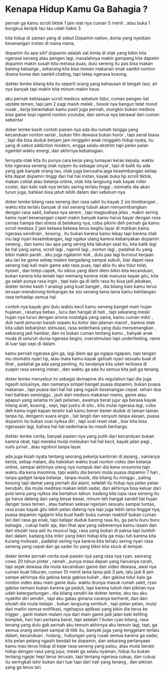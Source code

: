 # Kenapa Hidup Kamu Ga Bahagia ?
pernah ga kamu scroll tiktok 1 jam niat nya cuman 5 menit , atau buka 1 bungkus keripik tau tau udah habis 3.

kita hidup di zaman yang di sebut Dopamin nation, dunia yang nyediain kesenangan instan di mana mana,

dopamin itu apa sih?
dopamin adalah zat kimia di otak yang bikin kita ngerasa senang atau pengen lagi, masalahnya makin gampang kita dapetin dopamin makin susah kita merasa puas, dulu seneng itu pas bisa makan bareng keluarga , sekarang kita bisa mesen makanan enak sambil nonton drama korea dan sambil chating, tapi tetep ngerasa kosong.

dokter lemke bilang
kita itu seperti orang yang kehausan di tengah laut, air nya banyak tapi makin kita minum makin haus.

aku pernah kebiasaan scroll medsos sebelum tidur, cuman pengen liat update temen, tapi jam 2 pagi masih melek , besok nya bangun telat mood rusak , kerja berantakan kamu pasti juga pernah, mungkin bukan medsos bisa game kopi ngemil nonton youtube, dan semua nya berawal dari cuman sebentar

doker lemke kasih contoh pasien nya
ada ibu rumah tangga yang kecanduan nonton serial , bukan film dewasa bukan horor , tapi serial biasa , tapi dia bisa duduk berjam jam ninggalin anak ninggalin hidup nyata, itu yang di sebut addiction modern, engga selalu ekstrim tapi pelan pelan ngambil waktu energi, dan akhirnya kebahagian.

ternyata otak kita itu punya cara kerja yang lumayan keras kepala, waktu kita ngerasa seneng otak nyipen itu sebagai sinyal , tapi di balik itu ada yang gak banyak orang tau, otak juga berusaha jaga keseimbangan setiap kita dapat dopamin tinggi dari hal hal instan, kayak buka hp scroll tiktok, makan coklat atau belanja online, otak kita langsung naik kayak roller coster, dan kalo naik nya terlalu sering terlalu tinggi , otomatis dia akan turun juga, bahkan bisa jatuh lebih dalam dari sebelum nya

doker lemke bilang
rasa seneng dan rasa sakit itu kayak 2 sis tinmbangan , waktu kita terlalu banyak di sisi senang tubuh akan menyeimbangkan dengan rasa sakit, bahasa nya serem , tapi magsudnya jelas , makin sering kamu nyari kesenangan cepet makin banyak kamu harus bayar dengan rasa cemas hampa dan stress di belakang nya, coba pikirin deh pernah ga kamu scroll medsos 2 jam ketawa ketawa terus begitu layar di matikan kamu ngerasa sendirian , kosong , itu bukan karena kamu lebay tapi karena otak mu lagi nyari keseimbangan, lagi ngatur ulang karena kebanyakan dopamin seneng , dan kamu tau apa yang sering kita lakukan saat itu, kita balik lagi ke hal yang sama, scroll lagi , ngemil lagi , nonton lagi , padahal itu yang bikin makin parah ,  aku juga ngalamin kok , dulu pas lagi burnout kerjaan aku lari ke game setiap malem bergadang sampai subuh, biar dapet rasa senang tiap kali main game ada rasa puas, tapi abis itu aku tidur telat, nyesel , dan tetep capek, itu siklus yang diem diem bikin kita kecanduan, bukan karena kita lemah tapi memang karena otak manusia kayak gitu, kita ga salah punya rasa ingin , tapi kalo ga di latih rasa itu bisa jadi jebakan, dokter lemke kasih 1 analogi yang kuat banget , dia bilang kalo kamu terus terusan mendorong timbangan ke sisi senang lama lama kamu kehilangan rasa terhadap semua hal.

contoh nya kayak gini dulu waktu kecil kamu seneng banget main hujan hujanan , rasanya bebas , lucu dan hangat di hati , tapi sekarang meski hujan nya turun dengan aroma nostalgia yang sama, kamu cuman mikir , duh nanti jemuran basah sepatu ku kotor dan jalanan macet , karena otak kita udah kebanjiran stimulasi, rasa sederhana yang dulu menyenangkan , sekarang jadi hambar, dan ini bukan cuman tentang kamu , banyak anak muda di seluruh dunia ngerasa begini, overstimulasi tapi underfeeling, rame di luar tapi sepi di dalam.

kamu pernah ngerasa gini ga, lagi diem aja ga ngapa ngapain, tapi tangan mu otomatis nyari hp, atau mata kamu kayak gelisah nyari sesuatu buat di lihat , padahal ga ada yang penting, itu tandanya kita udah terbiasa di suapin rasa seneng instan , dan waktu ga ada itu semua kita jadi ga tenang.

doker lemke menyebut ini sebagai domapine dis regulation
tapi dia juga ngasih solusinya, dan namanya simpel banget puasa dopamin, bukan puasa makanan , tapi puasa dari hal hal yang ngasih kesenangan cepat. sehari dua hari bahkan seminggu , jauh dari medsos makanan manis, game atau apapun yang selama ini jadi pelarian, awalnya berat jujur aja berasa kayak hilang arah, kosong , sepi, tapi justru di situ , kita mulai ngerasa lagi, coba deh kamu inget kapan terahir kali kamu bener bener duduk di taman taman tanpa hp, dengerin suara angin , liat langit dan senyum tanpa alasan, puasa dopamin itu bukan soal nyiksa diri , tapi soal reset otak , biar kita bisa ngerasain lagi, bahwa hal hal sederhana itu masih berharga.

dokter lemke cerita, banyak pasien nya yang pulih dari kecanduan bukan karena obat, tapi mereka mulai melaukan hal hal kecil, kayak jalan pagi , nulis jurnal , atau ngobrol tanpa layar.

ada juga kisah nyata tentang seorang pekerja kantoran di jepang , namanya kenta, setiap malam, dia habiskan waktu buat nonton video dan belanja online, sampai akhirnya utang nya numpuk dan dia kena onsomnia tapi waktu dia kena insomnia, tapi waktu dia berani mulai puasa dopamin 7 hari , tanpa gadget tanpa belanja , tanpa musik, dia bilang itu minggu , paling kosong tapi damai yang pernah dia alami, setelah itu hidup nya pelan pelan berubah, dia mulai meditasi makan lebih sadar, dan akhirnya bisa keluar dari pola lama yang nyiksa dia bertahun tahun. kadang kita lupa rasa seneng itu ga harus dateng dari yang besar besar, minum teh hangat sambil liat hujan denger tawa temen , atau bahkan selesai ngerjain sesuatu sampai tuntas, rasa puas kayak gitu lebih pelan dateng nya tapi juga lebih lama tinggal nya, puasa dopamin ngajarin kita buat hadir buka cuman reaktsif bukan cuman lari dari rasa ga enak, tapi belajar duduk bareng rasa itu, ga perlu buru buru bahagia , cukup hadir aja, dan lihat apa yang sebenernya kamu rasain dan dari situlah rasa asli itu muncul lagi, rasa yang bukan di paksa tapi tumbih dari dalam, kadang kita mikir yang bikin hidup kita ga maju tuh karena kita kurang motivasi , padahal sering nya karena kita terlalu sering nyari rasa seneng yang cepat dan ga sadar itu yang bikin kita stuck di tempat.

doker lemke pernah cerita soal pasien nya yang rasa nya ryan. seorang cowo 20 tahun pinter , ramah , punya masa depan yang harusnya cerah, tapi sejak dewasa dia mulai kecanduan game dan video dewasa, awal nya cuman buat hiburan, cuman 10 menit lama lama jadi 3 jam, lalu jadi 8 jam sampe akhirnya dia gabisa kerja gabisa kuliah , dan gabisa tidur kalo ga nonton video atau main game dulu. waktu ibunya masuk rumah sakit, ryan gabisa nemani bukan karena ga peduli, tapi karena tubuh dan pikiran nya udah ketergantungan , dia bilang sendiri ke dokter lemke, aku tau aku nyakitin diri sendiri , tapi aku gatau gimana caranya berhenti, dan dari situlah dia mulai belajar , bukan langsung sembuh , tapi pelan pelan, mulai dari matiin semua notifikasi, ngehapus aplikasi yang bikin dia terus ke trigger , ganti malam malam nya dari main game jadi jalan kaki keliling komplek, hari hari pertama berat, tapi setelah 1 bulan ryan bilang, rasa tenang yang dulu gak pernah aku temuin akhirnya aku temuin lagi, tapi, ga semua orang sempet sampai di titik itu, banyak juga yang tenggelam terlalu dalam, kecanduan , hutang , hubungan yang rusak semua karena ga sadar, kita pelan pelang ngasih kendali ke dopamin, dan sekarang pertanyaan kamu mau terus hidup di kejar rasa seneng yang palsu, atau mulai berani hidup dengan rasa yang jujur, meski ga selalu nyaman, hidup itu bukan tentang ngejar hepi terus terusan, tapi tentang ngerasa cukup, dan cukup itu seringkali lahir bukan dari luar tapi dari hati yang tenang , dan pikiran yang ga terus lari.